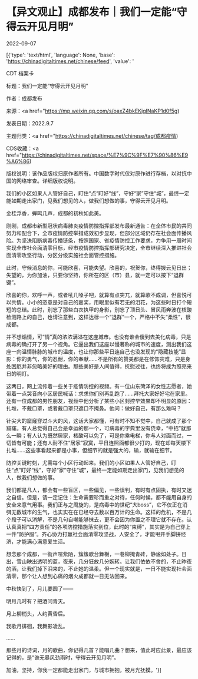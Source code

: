 # 【异文观止】成都发布｜我们一定能“守得云开见月明”

2022-09-07

[{'type': 'text/html', 'language': None, 'base': 'https://chinadigitaltimes.net/chinese/feed', 'value': '

CDT 档案卡

标题：我们一定能“守得云开见月明”

作者：成都发布

来源：<a href="https://mp.weixin.qq.com/s/oaxZ4bkEKjgINaKP1d0f5g)

发表日期：2022.9.7

主题归类：<a href="https://chinadigitaltimes.net/chinese/tag/成都疫情)

CDS收藏：<a href="https://chinadigitaltimes.net/space/%E7%9C%9F%E7%90%86%E9%A6%86)

版权说明：该作品版权归原作者所有。中国数字时代仅对原作进行存档，以对抗中国的网络审查。详细版权说明。







我们的小区如果人人管好自己，盯住“点”盯好“线”，守好“家”守住“城”，最终一定能如期走出家门，见我们想见的人，做我们想做的事，守得云开见月明。



金桂浮香，蝉鸣几声，成都的初秋如此美。

刚刚，成都市新型冠状病毒肺炎疫情防控指挥部发布最新通告：在全体市民的共同努力和配合下，全市疫情防控举措成效初步显现，但部分区域仍存在社会面传播风险。为坚决阻断病毒传播链条，按照国家、省疫情防控工作要求，力争用一周时间实现全市社会面清零目标，经市疫情防控指挥部研究决定，全市继续深入推进社会面清零攻坚行动，分区分级实施社会面管控措施。

此时，守候消息的你，可能欣喜，可能失望。欣喜的，祝贺你，终得拨云见日出；失望的，为你加油，只要你坚持，你所在的区（市）县，就一定可以按下“退群键”。

欣喜的你，欢呼一声，或者吼几嗓子吧，就算有点突兀，就算歌不成调，但喜悦可以共情。小小的恣意是对自己的嘉奖，用眼里似有若无的泪花，为这些时日打个短短的总结。此时，别忘了那些白衣执甲的身影，别忘了顶日头、冒风雨奔波在核酸检测路上的自己，也请注意到，这样达标一个“退群”一个，严格中不失“柔性”，很成都。

并不想煽情，可“情”真的浓浓满溢在这座城市。也没有谁会傻到去美化病毒，只是病毒的确打开了另一个视角。它逼出我们这座以慢著称的城市的速度，测出我们这座一向温情脉脉的城市的温度，也让你那些平日连自己也没发现的“隐藏技能”显影：你的勇气，你的忍耐，你的奉献……不是所有的赞美都是在修饰灾难，只是身处困厄并非忽略美好的理由。那些美好是人间值得，抚慰过往，也终将成为照亮来日的明灯。

这两日，网上流传着一些关于疫情防控的视频。有一位山东菏泽的女性志愿者，她带着一点哭音向小区居民喊话：求求你们别再乱跑了……拜托大家好好宅在家里。还有一位成都的男性朋友，视频中他分析了某些小区封控早效果却不明显的原因：扎堆，不戴口罩，或者戴口罩只遮口不掩鼻。他问：做好自己，有那么难吗？

针尖大的窟窿穿过斗大的风，这话大家都懂，可有时不知不觉中，自己就成了那个窟窿。有人总觉得自己会是幸运的那一个，可病毒的字典里没有侥幸，“中招”就那么一瞬；有人认为既然居家，核酸可以免了，可是你乘电梯，你与人对面而过，一切皆有可能；还有人耐不住“居家”寂寞，平日连照面都很少打的，现在却每天楼下扎堆……这些事看起来都是小事，但细节的就是强大的，输，就输在细节。

防控关键时刻，尤需每个小区行动起来。我们的小区如果人人管好自己，盯住“点”盯好“线”，守好“家”守住“城”，最终一定能如期走出家门，见我们想见的人，做我们想做的事。

我们都是凡人，都会有一些盲区，一些偏见，一些误判，有时有点固执，有时又迷之自信。但是，请一定记住：生命需要珍而重之对待，任何时候，都不能用自身的安全来意气用事。我们正与之周旋的，是病毒中的世纪“大boss”，它不仅正在消弭无数城市的生气，也实实在在已经夺去数以百万计的生命。这样的危机，不是几个段子可以消解，不是几句自嘲能够抹去，更不会因为你置之不理它就不存在。认认真真把“四方责任”的各项防控措施落实到位，此时的“束缚”，其实是为自己穿上一件“防护服”。齐心协力打赢社会面清零攻坚战，人安全了，才能甩开手脚拼经济，才能满心满意爱生活。

想念那个成都，一街声喧紫陌，簇簇歌台舞榭，一巷柳掩青砖，静谧如处子。日出，雪山映出透明的蓝，夜来，几分狂放几分婉转。让我们依依不舍的，不止昨夜的酒，让我们掉下泪来的，不止她的温柔。但一个现实就是，一日不能实现社会面清零，那个让人想到心痛的烟火成都就一日无法回来。



中秋快到了，月儿要圆了——

明月几时有？把酒问青天。

月上柳梢头，人约黄昏后。

我歌月徘徊，我舞影凌乱。

……



那些月的诗词，月的歌曲，你记得几首？能唱几曲？想来，值此时应此景，最应该记得的，是“谁无暴风劲雨时，守得云开见月明”。

加油，坚持，你我一定都能走出家门，与城市拥抱，被月光抚摸。'}]